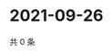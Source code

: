 # 2021-09-26

共 0 条

<!-- BEGIN -->
<!-- 最后更新时间 Sun Sep 26 2021 02:16:19 GMT+0800 (China Standard Time) -->

<!-- END -->
